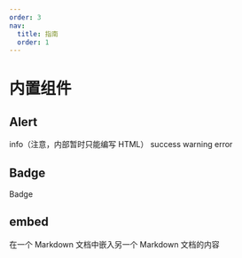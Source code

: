 ```yaml
---
order: 3
nav:
  title: 指南
  order: 1
---
```


# 内置组件

## Alert

<Alert type="info">
  info（注意，内部暂时只能编写 HTML）
</Alert>
<Alert type="success">
  success
</Alert>
<Alert type="warning">
  warning
</Alert>
<Alert type="error">
  error
</Alert>

## Badge

<Badge>
  <div>Badge</div>
</Badge>

## embed

在一个 Markdown 文档中嵌入另一个 Markdown 文档的内容

<!-- 引入全量的 Markdown 文件内容 -->
<!-- <embed src="./some.md"></embed> -->

<!-- 根据行号引入指定行的 Markdown 文件内容 -->
<!-- <embed src="/path/to/some.md#L1"></embed> -->

<!-- 根据行号引入部分 Markdown 文件内容 -->
<!-- <embed src="/path/to/some.md#L1-L10"></embed> -->

<!-- 根据正则引入部分 Markdown 文件内容 -->
<!-- <embed src="/path/to/some.md#RE-/^[^\r\n]+/"></embed> -->
